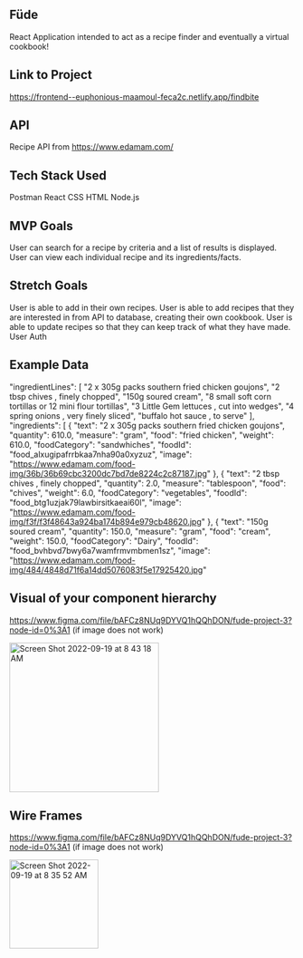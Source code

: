 
## Füde

React Application intended to act as a recipe finder and eventually a virtual cookbook!

## Link to Project
https://frontend--euphonious-maamoul-feca2c.netlify.app/findbite


## API

Recipe API from https://www.edamam.com/


## Tech Stack Used

Postman
React
CSS
HTML
Node.js



## MVP Goals
User can search for a recipe by criteria and a list of results is displayed.
User can view each individual recipe and its ingredients/facts.

## Stretch Goals 
User is able to add in their own recipes.
User is able to add recipes that they are interested in from API to database, creating their own cookbook.
User is able to update recipes so that they can keep track of what they have made.
User Auth

## Example Data


"ingredientLines": [
"2 x 305g packs southern fried chicken goujons",
"2 tbsp chives , finely chopped",
"150g soured cream",
"8 small soft corn tortillas or 12 mini flour tortillas",
"3 Little Gem lettuces , cut into wedges",
"4 spring onions , very finely sliced",
"buffalo hot sauce , to serve"
],
"ingredients": [
{
"text": "2 x 305g packs southern fried chicken goujons",
"quantity": 610.0,
"measure": "gram",
"food": "fried chicken",
"weight": 610.0,
"foodCategory": "sandwhiches",
"foodId": "food_alxugipafrrbkaa7nha90a0xyzuz",
"image": "https://www.edamam.com/food-img/36b/36b69cbc3200dc7bd7de8224c2c87187.jpg"
},
{
"text": "2 tbsp chives , finely chopped",
"quantity": 2.0,
"measure": "tablespoon",
"food": "chives",
"weight": 6.0,
"foodCategory": "vegetables",
"foodId": "food_btg1uzjak79lawbirsitkaeai60l",
"image": "https://www.edamam.com/food-img/f3f/f3f48643a924ba174b894e979cb48620.jpg"
},
{
"text": "150g soured cream",
"quantity": 150.0,
"measure": "gram",
"food": "cream",
"weight": 150.0,
"foodCategory": "Dairy",
"foodId": "food_bvhbvd7bwy6a7wamfrmvmbmen1sz",
"image": "https://www.edamam.com/food-img/484/4848d71f6a14dd5076083f5e17925420.jpg"

## Visual of your component hierarchy
https://www.figma.com/file/bAFCz8NUq9DYVQ1hQQhDON/fude-project-3?node-id=0%3A1 (if image does not work)

<img width="264" alt="Screen Shot 2022-09-19 at 8 43 18 AM" src="https://user-images.githubusercontent.com/109879644/191998913-b4d87e45-f0cc-4a16-b4af-192b8c4d10e8.png">




## Wire Frames
https://www.figma.com/file/bAFCz8NUq9DYVQ1hQQhDON/fude-project-3?node-id=0%3A1 (if image does not work)

<img width="157" alt="Screen Shot 2022-09-19 at 8 35 52 AM" src="https://user-images.githubusercontent.com/109879644/191998869-ce895bf4-d583-4b1b-92c3-d6ab92c196ce.png">






